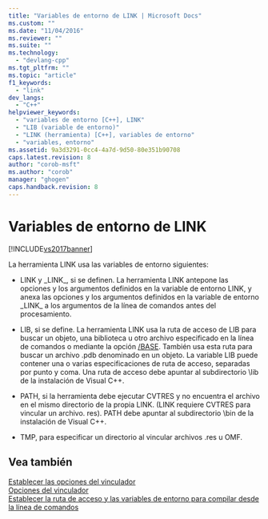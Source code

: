 ```yaml
---
title: "Variables de entorno de LINK | Microsoft Docs"
ms.custom: ""
ms.date: "11/04/2016"
ms.reviewer: ""
ms.suite: ""
ms.technology: 
  - "devlang-cpp"
ms.tgt_pltfrm: ""
ms.topic: "article"
f1_keywords: 
  - "link"
dev_langs: 
  - "C++"
helpviewer_keywords: 
  - "variables de entorno [C++], LINK"
  - "LIB (variable de entorno)"
  - "LINK (herramienta) [C++], variables de entorno"
  - "variables, entorno"
ms.assetid: 9a3d3291-0cc4-4a7d-9d50-80e351b90708
caps.latest.revision: 8
author: "corob-msft"
ms.author: "corob"
manager: "ghogen"
caps.handback.revision: 8
---
```

# Variables de entorno de LINK
[!INCLUDE[vs2017banner](../../assembler/inline/includes/vs2017banner.md)]

La herramienta LINK usa las variables de entorno siguientes:  
  
-   LINK y \_LINK\_, si se definen.  La herramienta LINK antepone las opciones y los argumentos definidos en la variable de entorno LINK, y anexa las opciones y los argumentos definidos en la variable de entorno \_LINK\_ a los argumentos de la línea de comandos antes del procesamiento.  
  
-   LIB, si se define.  La herramienta LINK usa la ruta de acceso de LIB para buscar un objeto, una biblioteca u otro archivo especificado en la línea de comandos o mediante la opción [\/BASE](../../build/reference/base-base-address.md).  También usa esta ruta para buscar un archivo .pdb denominado en un objeto.  La variable LIB puede contener una o varias especificaciones de ruta de acceso, separadas por punto y coma.  Una ruta de acceso debe apuntar al subdirectorio \\lib de la instalación de Visual C\+\+.  
  
-   PATH, si la herramienta debe ejecutar CVTRES y no encuentra el archivo en el mismo directorio de la propia LINK.  \(LINK requiere CVTRES para vincular un archivo. res\). PATH debe apuntar al subdirectorio \\bin de la instalación de Visual C\+\+.  
  
-   TMP, para especificar un directorio al vincular archivos .res u OMF.  
  
## Vea también  
 [Establecer las opciones del vinculador](../../build/reference/setting-linker-options.md)   
 [Opciones del vinculador](../../build/reference/linker-options.md)   
 [Establecer la ruta de acceso y las variables de entorno para compilar desde la línea de comandos](../../build/setting-the-path-and-environment-variables-for-command-line-builds.md)